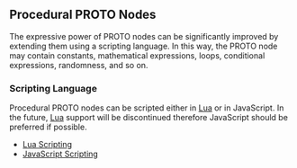 ## Procedural PROTO Nodes

The expressive power of PROTO nodes can be significantly improved by extending them using a scripting language.
In this way, the PROTO node may contain constants, mathematical expressions, loops, conditional expressions, randomness, and so on.

### Scripting Language

Procedural PROTO nodes can be scripted either in [Lua](http://www.lua.org) or in JavaScript.
In the future, [Lua](http://www.lua.org) support will be discontinued therefore JavaScript should be preferred if possible.

- [Lua Scripting](lua-procedural-proto.md)
- [JavaScript Scripting](javascript-procedural-proto.md)
